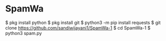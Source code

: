 # SpamWa
$ pkg install python $ pkg install git $ python3 -m pip install requests $ git clone https://github.com/sandiwijayani1/SpamWa-1 $ cd SpamWa-1 $ python3 spam.py
